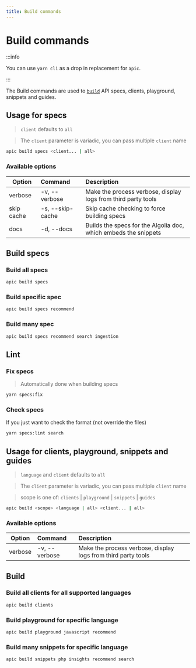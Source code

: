 ```yaml
---
title: Build commands
---
```


# Build commands

:::info

You can use `yarn cli` as a drop in replacement for `apic`.

:::

The Build commands are used to [`build`](#build) API specs, clients, playground, snippets and guides.

## Usage for specs

> `client` defaults to `all`

> The `client` parameter is variadic, you can pass multiple `client` name

```bash
apic build specs <client... | all>
```

### Available options

| Option     | Command          | Description                                                    |
| ---------- | :--------------- | :------------------------------------------------------------- |
| verbose    | -v, --verbose    | Make the process verbose, display logs from third party tools  |
| skip cache | -s, --skip-cache | Skip cache checking to force building specs                    |
| docs       | -d, --docs       | Builds the specs for the Algolia doc, which embeds the snippets|

## Build specs

### Build all specs

```bash
apic build specs
```

### Build specific spec

```bash
apic build specs recommend
```

### Build many spec

```bash
apic build specs recommend search ingestion
```

## Lint

### Fix specs

> Automatically done when building specs

```bash
yarn specs:fix
```

### Check specs

If you just want to check the format (not override the files)

```bash
yarn specs:lint search
```

## Usage for clients, playground, snippets and guides

> `language` and `client` defaults to `all`

> The `client` parameter is variadic, you can pass multiple `client` name

> scope is one of: `clients` | `playground` | `snippets` | `guides`

```bash
apic build <scope> <language | all> <client... | all>
```

### Available options

| Option  | Command       | Description                                                   |
| ------- | :------------ | :------------------------------------------------------------ |
| verbose | -v, --verbose | Make the process verbose, display logs from third party tools |

## Build

### Build all clients for all supported languages

```bash
apic build clients
```

### Build playground for specific language

```bash
apic build playground javascript recommend
```

### Build many snippets for specific language

```bash
apic build snippets php insights recommend search
```
